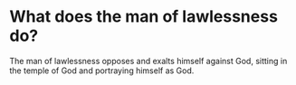 # What does the man of lawlessness do?

The man of lawlessness opposes and exalts himself against God, sitting in the temple of God and portraying himself as God.
